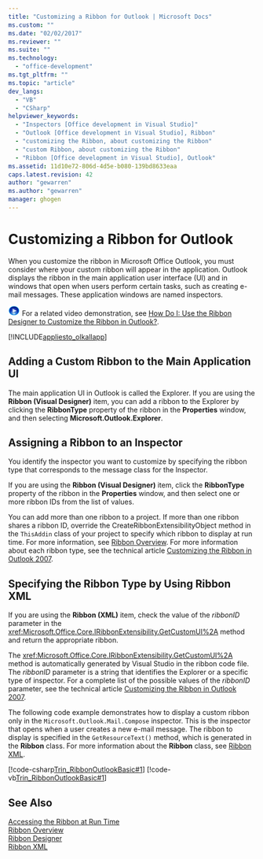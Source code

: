 ```yaml
---
title: "Customizing a Ribbon for Outlook | Microsoft Docs"
ms.custom: ""
ms.date: "02/02/2017"
ms.reviewer: ""
ms.suite: ""
ms.technology: 
  - "office-development"
ms.tgt_pltfrm: ""
ms.topic: "article"
dev_langs: 
  - "VB"
  - "CSharp"
helpviewer_keywords: 
  - "Inspectors [Office development in Visual Studio]"
  - "Outlook [Office development in Visual Studio], Ribbon"
  - "customizing the Ribbon, about customizing the Ribbon"
  - "custom Ribbon, about customizing the Ribbon"
  - "Ribbon [Office development in Visual Studio], Outlook"
ms.assetid: 11d10e72-806d-4d5e-b080-139bd8633eaa
caps.latest.revision: 42
author: "gewarren"
ms.author: "gewarren"
manager: ghogen
---
```

# Customizing a Ribbon for Outlook
  When you customize the ribbon in Microsoft Office Outlook, you must consider where your custom ribbon will appear in the application. Outlook displays the ribbon in the main application user interface (UI) and in windows that open when users perform certain tasks, such as creating e-mail messages. These application windows are named inspectors.  
  
 ![link to video](../vsto/media/playvideo.gif "link to video") For a related video demonstration, see [How Do I: Use the Ribbon Designer to Customize the Ribbon in Outlook?](http://go.microsoft.com/fwlink/?LinkID=130312).  
  
 [!INCLUDE[appliesto_olkallapp](../vsto/includes/appliesto-olkallapp-md.md)]  
  
## Adding a Custom Ribbon to the Main Application UI  
 The main application UI in Outlook is called the Explorer. If you are using the **Ribbon (Visual Designer)** item, you can add a ribbon to the Explorer by clicking the **RibbonType** property of the ribbon in the **Properties** window, and then selecting **Microsoft.Outlook.Explorer**.  
  
## Assigning a Ribbon to an Inspector  
 You identify the inspector you want to customize by specifying the ribbon type that corresponds to the message class for the Inspector.  
  
 If you are using the **Ribbon (Visual Designer)** item, click the **RibbonType** property of the ribbon in the **Properties** window, and then select one or more ribbon IDs from the list of values.  
  
 You can add more than one ribbon to a project. If more than one ribbon shares a ribbon ID, override the CreateRibbonExtensibilityObject method in the `ThisAddin` class of your project to specify which ribbon to display at run time. For more information, see [Ribbon Overview](../vsto/ribbon-overview.md). For more information about each ribbon type, see the technical article [Customizing the Ribbon in Outlook 2007](http://msdn.microsoft.com/en-us/946e97ea-f556-4e84-8fac-01cd9214e170).  
  
## Specifying the Ribbon Type by Using Ribbon XML  
 If you are using the **Ribbon (XML)** item, check the value of the *ribbonID* parameter in the <xref:Microsoft.Office.Core.IRibbonExtensibility.GetCustomUI%2A> method and return the appropriate ribbon.  
  
 The <xref:Microsoft.Office.Core.IRibbonExtensibility.GetCustomUI%2A> method is automatically generated by Visual Studio in the ribbon code file. The *ribbonID* parameter is a string that identifies the Explorer or a specific type of inspector. For a complete list of the possible values of the *ribbonID* parameter, see the technical article [Customizing the Ribbon in Outlook 2007](http://msdn.microsoft.com/en-us/946e97ea-f556-4e84-8fac-01cd9214e170).  
  
 The following code example demonstrates how to display a custom ribbon only in the `Microsoft.Outlook.Mail.Compose` inspector. This is the inspector that opens when a user creates a new e-mail message. The ribbon to display is specified in the `GetResourceText()` method, which is generated in the **Ribbon** class. For more information about the **Ribbon** class, see [Ribbon XML](../vsto/ribbon-xml.md).  
  
 [!code-csharp[Trin_RibbonOutlookBasic#1](../vsto/codesnippet/CSharp/Trin_RibbonOutlookBasic/Ribbon1.cs#1)]
 [!code-vb[Trin_RibbonOutlookBasic#1](../vsto/codesnippet/VisualBasic/Trin_RibbonOutlookBasic/Ribbon1.vb#1)]  
  
## See Also  
 [Accessing the Ribbon at Run Time](../vsto/accessing-the-ribbon-at-run-time.md)   
 [Ribbon Overview](../vsto/ribbon-overview.md)   
 [Ribbon Designer](../vsto/ribbon-designer.md)   
 [Ribbon XML](../vsto/ribbon-xml.md)  
  
  
